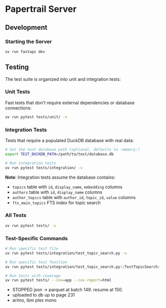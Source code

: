 # Papertrail Server

## Development

### Starting the Server

```bash
uv run fastapi dev
```

## Testing

The test suite is organized into unit and integration tests:

### Unit Tests

Fast tests that don't require external dependencies or database connections:

```bash
uv run pytest tests/unit/ -v
```

### Integration Tests

Tests that require a populated DuckDB database with real data:

```bash
# Set the test database path (optional, defaults to :memory:)
export TEST_DUCKDB_PATH=/path/to/test/database.db

# Run integration tests
uv run pytest tests/integration/ -v
```

**Note**: Integration tests assume the database contains:

- `topics` table with `id`, `display_name`, `embedding` columns
- `authors` table with `id`, `display_name` columns
- `author_topics` table with `author_id`, `topic_id`, `value` columns
- `fts_main_topics` FTS index for topic search

### All Tests

```bash
uv run pytest tests/ -v
```

### Test-Specific Commands

```bash
# Run specific test file
uv run pytest tests/integration/test_topic_search.py -v

# Run specific test function
uv run pytest tests/integration/test_topic_search.py::TestTopicSearch::test_rank_topics_by_query_returns_table_name -v

# Run tests with coverage
uv run pytest tests/ --cov=app --cov-report=html
```

- STOPPED json -> parquet at batch 149. resume at 150.
- uploaded to db up to page 231
- arimo, ibm plex mono
